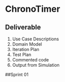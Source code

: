 # ChronoTimer

## Deliverable
1. Use Case Descriptions
2. Domain Model
3. Iteration Plan
4. Test Plan
5. Commented code
6. Output from Simulation

##Sprint 01  